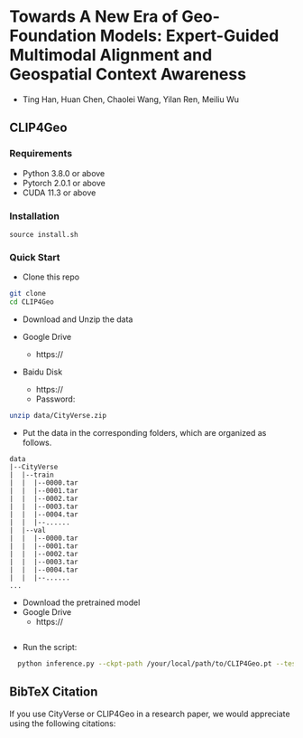 # Towards A New Era of Geo-Foundation Models: Expert-Guided Multimodal Alignment and Geospatial Context Awareness

* Ting Han, Huan Chen, Chaolei Wang, Yilan Ren, Meiliu Wu

## CLIP4Geo

### Requirements
<ul>
<li>Python 3.8.0 or above</li>
<li>Pytorch 2.0.1 or above</li>
<li>CUDA 11.3 or above</li>
</ul>

### Installation

````
source install.sh
````


### Quick Start

* Clone this repo

```bash
git clone 
cd CLIP4Geo
```

* Download and Unzip the data

* Google Drive
  * https://

* Baidu Disk
  * https://
  * Password: 

```bash
unzip data/CityVerse.zip
```

* Put the data in the corresponding folders, which are organized as follows.
````
data
|--CityVerse
|  |--train
|  |  |--0000.tar
|  |  |--0001.tar
|  |  |--0002.tar
|  |  |--0003.tar
|  |  |--0004.tar
|  |  |--......
|  |--val
|  |  |--0000.tar
|  |  |--0001.tar
|  |  |--0002.tar
|  |  |--0003.tar
|  |  |--0004.tar
|  |  |--......
...
````

* Download the pretrained model
* Google Drive
  * https://
```bash

```

* Run the script:
```bash
  python inference.py --ckpt-path /your/local/path/to/CLIP4Geo.pt --test-dataset-dir /your/local/path/to/CityVerse
```



## BibTeX Citation

If you use CityVerse or CLIP4Geo in a research paper, we would appreciate using the following citations:

```

```


